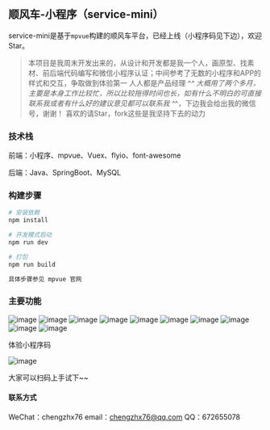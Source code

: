 ## 顺风车-小程序（service-mini）

service-mini是基于`mpvue`构建的顺风车平台，已经上线（小程序码见下边），欢迎Star。

> 本项目是我周末开发出来的，从设计和开发都是我一个人，画原型、找素材、前后端代码编写和微信小程序认证；中间参考了无数的小程序和APP的样式和交互，争取做到体验第一 人人都是产品经理 ^_^
> 大概用了两个多月，主要是本身工作比较忙，所以比较拖得时间也长，如有什么不明白的可直接联系我或者有什么好的建议意见都可以联系我 ^_^，下边我会给出我的微信号，谢谢！
> 喜欢的请Star，fork这些是我坚持下去的动力


### 技术栈

前端：小程序、mpvue、Vuex、flyio、font-awesome

后端：Java、SpringBoot、MySQL


### 构建步骤

``` bash
# 安装依赖
npm install

# 开发模式启动
npm run dev

# 打包
npm run build

具体步骤参见 mpvue 官网
```

### 主要功能

![image](https://github.com/chengzhx76/service-mini/blob/master/resource/mp-1.jpg)
![image](https://github.com/chengzhx76/service-mini/blob/master/resource/mp-2.jpg)
![image](https://github.com/chengzhx76/service-mini/blob/master/resource/mp-3.jpg)
![image](https://github.com/chengzhx76/service-mini/blob/master/resource/mp-4.jpg)
![image](https://github.com/chengzhx76/service-mini/blob/master/resource/mp-5.jpg)
![image](https://github.com/chengzhx76/service-mini/blob/master/resource/mp-6.jpg)
![image](https://github.com/chengzhx76/service-mini/blob/master/resource/mp-7.jpg)
![image](https://github.com/chengzhx76/service-mini/blob/master/resource/mp-8.jpg)
![image](https://github.com/chengzhx76/service-mini/blob/master/resource/mp-9.jpg)
![image](https://github.com/chengzhx76/service-mini/blob/master/resource/mp-10.jpg)


体验小程序码

![image](https://github.com/chengzhx76/service-mini/blob/master/resource/qrcode.jpg)


大家可以扫码上手试下~~

#### 联系方式

WeChat：chengzhx76
 email：chengzhx76@qq.com
    QQ：672655078
